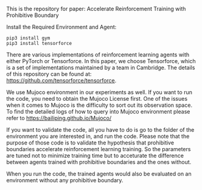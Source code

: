 This is the repository for paper:
Accelerate Reinforcement Training with Prohibitive Boundary

Install the Required Environment and Agent:
```
pip3 install gym
pip3 install tensorforce
```

There are various implementations of reinforcement learning agents with either PyTorch or Tensorforce. In this paper, we choose Tensorforce, which is a set of implementations maintained by a team in Cambridge. The details of this repository can be found at: https://github.com/tensorforce/tensorforce. 

We use Mujoco environment in our experiments as well. If you want to run the code, you need to obtain the Mujoco License first. 
One of the issues when it comes to Mujoco is the difficulty to sort out its observation space. To find the detailed logs of how to query into Mujoco environment please refer to https://bailiping.github.io/Mujoco/

If you want to validate the code, all you have to do is go to the folder of the environment you are interested in, and run the code. Please note that the purpose of those code is to validate the hypothesis that prohibitive boundaries accelerate reinforcement learning training. So the parameters are tuned not to minimize training time but to acceturate the difference between agents trained with prohibitive boundaries and the ones without.

When you run the code, the trained agents would also be evaluated on an environment without any prohibitive boundary.
